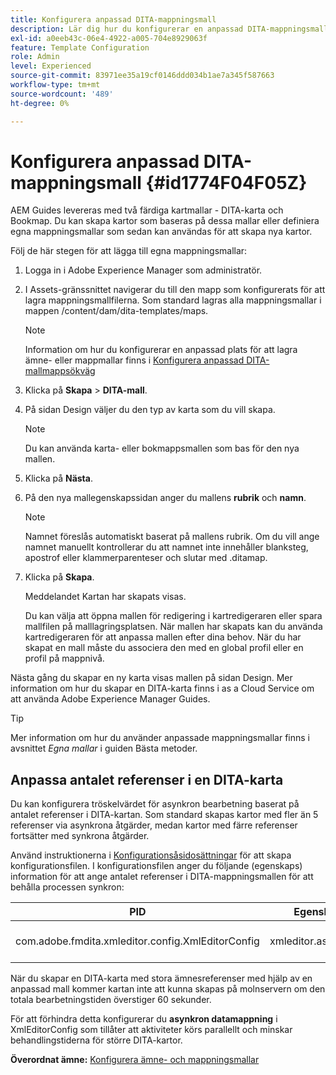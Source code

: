 ```yaml
---
title: Konfigurera anpassad DITA-mappningsmall
description: Lär dig hur du konfigurerar en anpassad DITA-mappningsmall
exl-id: a0eeb43c-06e4-4922-a005-704e8929063f
feature: Template Configuration
role: Admin
level: Experienced
source-git-commit: 83971ee35a19cf0146ddd034b1ae7a345f587663
workflow-type: tm+mt
source-wordcount: '489'
ht-degree: 0%

---
```


# Konfigurera anpassad DITA-mappningsmall {#id1774F04F05Z}

AEM Guides levereras med två färdiga kartmallar - DITA-karta och Bookmap. Du kan skapa kartor som baseras på dessa mallar eller definiera egna mappningsmallar som sedan kan användas för att skapa nya kartor.

Följ de här stegen för att lägga till egna mappningsmallar:

1. Logga in i Adobe Experience Manager som administratör.

1. I Assets-gränssnittet navigerar du till den mapp som konfigurerats för att lagra mappningsmallfilerna. Som standard lagras alla mappningsmallar i mappen /content/dam/dita-templates/maps.

   >[!NOTE]
   >
   > Information om hur du konfigurerar en anpassad plats för att lagra ämne- eller mappmallar finns i [Konfigurera anpassad DITA-mallmappsökväg](conf-template-tags-custom-dita-topic-template.md#id191LCF0095Z)

1. Klicka på **Skapa** \> **DITA-mall**.

1. På sidan Design väljer du den typ av karta som du vill skapa.

   >[!NOTE]
   >
   > Du kan använda karta- eller bokmappsmallen som bas för den nya mallen.

1. Klicka på **Nästa**.

1. På den nya mallegenskapssidan anger du mallens **rubrik** och **namn**.

   >[!NOTE]
   >
   > Namnet föreslås automatiskt baserat på mallens rubrik. Om du vill ange namnet manuellt kontrollerar du att namnet inte innehåller blanksteg, apostrof eller klammerparenteser och slutar med .ditamap.

1. Klicka på **Skapa**.

   Meddelandet Kartan har skapats visas.

   Du kan välja att öppna mallen för redigering i kartredigeraren eller spara mallfilen på malllagringsplatsen. När mallen har skapats kan du använda kartredigeraren för att anpassa mallen efter dina behov. När du har skapat en mall måste du associera den med en global profil eller en profil på mappnivå.


Nästa gång du skapar en ny karta visas mallen på sidan Design. Mer information om hur du skapar en DITA-karta finns i as a Cloud Service om att använda Adobe Experience Manager Guides.

>[!TIP]
>
> Mer information om hur du använder anpassade mappningsmallar finns i avsnittet *Egna mallar* i guiden Bästa metoder.


## Anpassa antalet referenser i en DITA-karta

Du kan konfigurera tröskelvärdet för asynkron bearbetning baserat på antalet referenser i DITA-kartan. Som standard skapas kartor med fler än 5 referenser via asynkrona åtgärder, medan kartor med färre referenser fortsätter med synkrona åtgärder.


Använd instruktionerna i [Konfigurationsåsidosättningar](download-install-additional-config-override.md#) för att skapa konfigurationsfilen. I konfigurationsfilen anger du följande (egenskaps) information för att ange antalet referenser i DITA-mappningsmallen för att behålla processen synkron:

| PID | Egenskapsnyckel | Egenskapsvärde |
|---|------------|--------------|
| com.adobe.fmdita.xmleditor.config.XmlEditorConfig | xmleditor.asyncmapcreation | > 0 <br> **Standardvärde**: 5 |

När du skapar en DITA-karta med stora ämnesreferenser med hjälp av en anpassad mall kommer kartan inte att kunna skapas på molnservern om den totala bearbetningstiden överstiger 60 sekunder.

För att förhindra detta konfigurerar du **asynkron datamappning** i XmlEditorConfig som tillåter att aktiviteter körs parallellt och minskar behandlingstiderna för större DITA-kartor.

**Överordnat ämne:** [Konfigurera ämne- och mappningsmallar](conf-template-tags.md)
